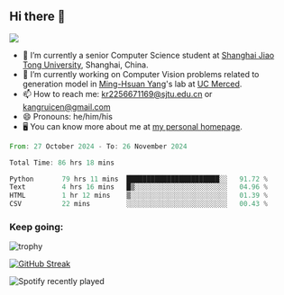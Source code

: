 ## Hi there 👋

![](https://komarev.com/ghpvc/?username=Kr-Panghu)
- 🌱 I’m currently a senior Computer Science student at [Shanghai Jiao Tong University](https://www.sjtu.edu.cn), Shanghai, China.
- 🔭 I’m currently working on Computer Vision problems related to generation model in [Ming-Hsuan Yang](https://faculty.ucmerced.edu/mhyang/)'s lab at [UC Merced](https://www.ucmerced.edu/).
- 📫 How to reach me: kr2256671169@sjtu.edu.cn or kangruicen@gmail.com
- 😄 Pronouns: he/him/his
- 🖥️ You can know more about me at [my personal homepage](https://kr-panghu.github.io).

<!--START_SECTION:waka-->

```rust
From: 27 October 2024 - To: 26 November 2024

Total Time: 86 hrs 18 mins

Python       79 hrs 11 mins  ███████████████████████░░   91.72 %
Text         4 hrs 16 mins   █▒░░░░░░░░░░░░░░░░░░░░░░░   04.96 %
HTML         1 hr 12 mins    ▒░░░░░░░░░░░░░░░░░░░░░░░░   01.39 %
CSV          22 mins         ░░░░░░░░░░░░░░░░░░░░░░░░░   00.43 %
```

<!--END_SECTION:waka-->

<h3 align="left">Keep going:</h3>

![trophy](https://github-profile-trophy.vercel.app/?username=Kr-Panghu&theme=onedark&title=MultiLanguage,Stars,Followers,Repositories,Commits,Experience)

[![GitHub Streak](https://github-readme-streak-stats.herokuapp.com/?user=Kr-Panghu)](https://git.io/streak-stats)

![Spotify recently played](https://spotify-recently-played-readme.vercel.app/api?user=313cmgdfngjjlfotpedtywb7cpca)
